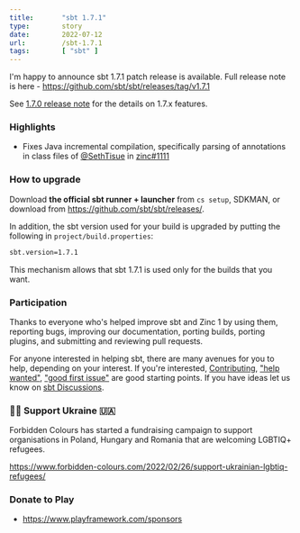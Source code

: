 ```yaml
---
title:       "sbt 1.7.1"
type:        story
date:        2022-07-12
url:         /sbt-1.7.1
tags:        [ "sbt" ]
---
```


I'm happy to announce sbt 1.7.1 patch release is available. Full release note is here - https://github.com/sbt/sbt/releases/tag/v1.7.1

See [1.7.0 release note](/sbt-1.7.0) for the details on 1.7.x features.

### Highlights

- Fixes Java incremental compilation, specifically parsing of annotations in class files of [@SethTisue][@SethTisue] in [zinc#1111][zinc1111]

<!--more-->

### How to upgrade

Download **the official sbt runner + launcher** from `cs setup`, SDKMAN, or download from <https://github.com/sbt/sbt/releases/>.

In addition, the sbt version used for your build is upgraded by putting the following in `project/build.properties`:

```bash
sbt.version=1.7.1
```

This mechanism allows that sbt 1.7.1 is used only for the builds that you want.

### Participation

Thanks to everyone who's helped improve sbt and Zinc 1 by using them, reporting bugs, improving our documentation, porting builds, porting plugins, and submitting and reviewing pull requests.

For anyone interested in helping sbt, there are many avenues for you to help, depending on your interest. If you're interested, [Contributing](https://github.com/sbt/sbt/blob/develop/CONTRIBUTING.md), ["help wanted"](https://github.com/sbt/sbt/issues?q=is%3Aissue+is%3Aopen+label%3A%22help+wanted%22), ["good first issue"](https://github.com/sbt/sbt/issues?q=is%3Aissue+is%3Aopen+label%3A%22good+first+issue%22) are good starting points. If you have ideas let us know on [sbt Discussions](https://github.com/sbt/sbt/discussions).

### 🏳️‍🌈 Support Ukraine 🇺🇦

Forbidden Colours has started a fundraising campaign to support organisations in Poland, Hungary and Romania that are welcoming LGBTIQ+ refugees.

<https://www.forbidden-colours.com/2022/02/26/support-ukrainian-lgbtiq-refugees/>

### Donate to Play

- https://www.playframework.com/sponsors

  [@eed3si9n]: https://github.com/eed3si9n
  [@Nirvikalpa108]: https://github.com/Nirvikalpa108
  [@adpi2]: https://github.com/adpi2
  [@eatkins]: https://github.com/eatkins
  [@dwijnand]: https://github.com/dwijnand
  [@retronym]: https://github.com/retronym
  [@SethTisue]: https://github.com/SethTisue
  [zinc1111]: https://github.com/sbt/zinc/pull/1111

